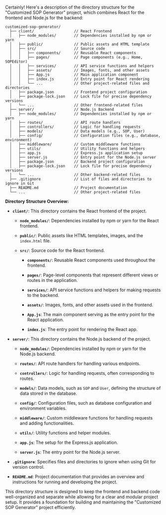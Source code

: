 Certainly! Here's a description of the directory structure for the "Customized SOP Generator" project, which combines React for the frontend and Node.js for the backend:

```plaintext
customized-sop-generator/
  ├── client/                  // React Frontend
  │   ├── node_modules/        // Dependencies installed by npm or yarn
  │   ├── public/              // Public assets and HTML template
  │   ├── src/                 // Source code
  │   │   ├── components/      // Reusable React components
  │   │   ├── pages/           // Page components (e.g., Home, SOPEditor)
  │   │   ├── services/        // API service functions and helpers
  │   │   ├── assets/          // Images, fonts, and other assets
  │   │   ├── App.js           // Main application component
  │   │   ├── index.js         // Entry point for React rendering
  │   │   └── ...              // Other project-related files and directories
  │   ├── package.json         // Frontend project configuration
  │   ├── package-lock.json    // Lock file for precise dependency versions
  │   └── ...                  // Other frontend-related files
  ├── server/                  // Node.js Backend
  │   ├── node_modules/        // Dependencies installed by npm or yarn
  │   ├── routes/              // API route handlers
  │   ├── controllers/         // Logic for handling requests
  │   ├── models/              // Data models (e.g., SOP, User)
  │   ├── config/              // Configuration files (e.g., database, environment)
  │   ├── middleware/          // Custom middleware functions
  │   ├── utils/               // Utility functions and helpers
  │   ├── app.js               // Express.js application setup
  │   ├── server.js            // Entry point for the Node.js server
  │   ├── package.json         // Backend project configuration
  │   ├── package-lock.json    // Lock file for precise dependency versions
  │   └── ...                  // Other backend-related files
  ├── .gitignore               // List of files and directories to ignore in Git
  ├── README.md                // Project documentation
  └── ...                      // Other project-related files
```

**Directory Structure Overview:**

- **`client/`**: This directory contains the React frontend of the project.

  - **`node_modules/`**: Dependencies installed by npm or yarn for the React frontend.

  - **`public/`**: Public assets like HTML templates, images, and the `index.html` file.

  - **`src/`**: Source code for the React frontend.

    - **`components/`**: Reusable React components used throughout the frontend.

    - **`pages/`**: Page-level components that represent different views or routes in the application.

    - **`services/`**: API service functions and helpers for making requests to the backend.

    - **`assets/`**: Images, fonts, and other assets used in the frontend.

    - **`App.js`**: The main component serving as the entry point for the React application.

    - **`index.js`**: The entry point for rendering the React app.

- **`server/`**: This directory contains the Node.js backend of the project.

  - **`node_modules/`**: Dependencies installed by npm or yarn for the Node.js backend.

  - **`routes/`**: API route handlers for handling various endpoints.

  - **`controllers/`**: Logic for handling requests, often corresponding to routes.

  - **`models/`**: Data models, such as `SOP` and `User`, defining the structure of data stored in the database.

  - **`config/`**: Configuration files, such as database configuration and environment variables.

  - **`middleware/`**: Custom middleware functions for handling requests and adding functionalities.

  - **`utils/`**: Utility functions and helper modules.

  - **`app.js`**: The setup for the Express.js application.

  - **`server.js`**: The entry point for the Node.js server.

- **`.gitignore`**: Specifies files and directories to ignore when using Git for version control.

- **`README.md`**: Project documentation that provides an overview and instructions for running and developing the project.

This directory structure is designed to keep the frontend and backend code well-organized and separate while allowing for a clear and modular project setup. It provides a foundation for building and maintaining the "Customized SOP Generator" project efficiently.
